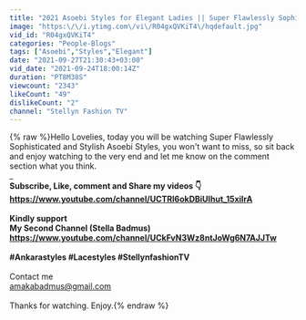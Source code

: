 ```yaml
---
title: "2021 Asoebi Styles for Elegant Ladies || Super Flawlessly Sophisticated and Stylish Owambe Styles"
image: "https:\/\/i.ytimg.com\/vi\/R04gxQVKiT4\/hqdefault.jpg"
vid_id: "R04gxQVKiT4"
categories: "People-Blogs"
tags: ["Asoebi","Styles","Elegant"]
date: "2021-09-27T21:30:43+03:00"
vid_date: "2021-09-24T18:00:14Z"
duration: "PT8M38S"
viewcount: "2343"
likeCount: "49"
dislikeCount: "2"
channel: "Stellyn Fashion TV"
---
```

{% raw %}Hello Lovelies, today you will be watching Super Flawlessly Sophisticated and Stylish Asoebi Styles, you won't want to miss, so sit back and enjoy watching to the very end and let me know on the comment section what you think.<br />___________________________________________________________________________<br />Subscribe, Like, comment and Share my videos 👇<br /><a rel="nofollow" target="blank" href="https://www.youtube.com/channel/UCTRl6okDBiUIhut_15xiIrA">https://www.youtube.com/channel/UCTRl6okDBiUIhut_15xiIrA</a><br /><br />Kindly support<br />My Second Channel (Stella Badmus)<br /><a rel="nofollow" target="blank" href="https://www.youtube.com/channel/UCkFvN3Wz8ntJoWg6N7AJJTw">https://www.youtube.com/channel/UCkFvN3Wz8ntJoWg6N7AJJTw</a><br /><br />#Ankarastyles #Lacestyles #StellynfashionTV<br />__________________________________________________________________________<br />Contact me<br />amakabadmus@gmail.com<br /><br />Thanks for watching. Enjoy.{% endraw %}
